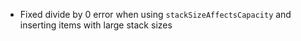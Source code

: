 * Fixed divide by 0 error when using `stackSizeAffectsCapacity` and inserting items with large stack sizes